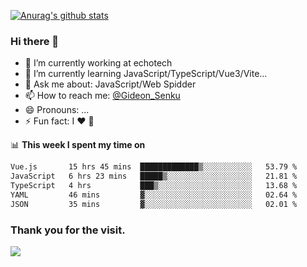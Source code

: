 [![Anurag's github stats](https://github-readme-stats.vercel.app/api?username=gideonsenku)](https://github.com/anuraghazra/github-readme-stats)
### Hi there 👋
- 🔭 I’m currently working at echotech
- 🌱 I’m currently learning JavaScript/TypeScript/Vue3/Vite...
- 💬 Ask me about: JavaScript/Web Spidder 
- 📫 How to reach me: [@Gideon_Senku](https://t.me/Gideon_Senku)
- 😄 Pronouns: ...
- ⚡ Fun fact: I ❤️ 🎵

📊 **This week I spent my time on**
<!--START_SECTION:waka-->

```txt
Vue.js       15 hrs 45 mins  █████████████▒░░░░░░░░░░░   53.79 %
JavaScript   6 hrs 23 mins   █████▒░░░░░░░░░░░░░░░░░░░   21.81 %
TypeScript   4 hrs           ███▒░░░░░░░░░░░░░░░░░░░░░   13.68 %
YAML         46 mins         ▓░░░░░░░░░░░░░░░░░░░░░░░░   02.64 %
JSON         35 mins         ▓░░░░░░░░░░░░░░░░░░░░░░░░   02.01 %
```

<!--END_SECTION:waka-->


### Thank you for the visit.
![](http://profile-counter.glitch.me/gideonsenku/count.svg)
<!--
**GideonSenku/GideonSenku** is a ✨ _special_ ✨ repository because its `README.md` (this file) appears on your GitHub profile.

Here are some ideas to get you started:

- 🔭 I’m currently working on ...
- 🌱 I’m currently learning ...
- 👯 I’m looking to collaborate on ...
- 🤔 I’m looking for help with ...
- 💬 Ask me about ...
- 📫 How to reach me: ...
- 😄 Pronouns: ...
- ⚡ Fun fact: ...
-->
